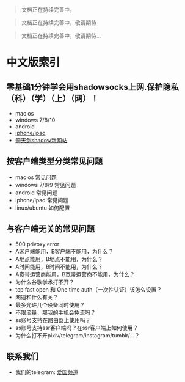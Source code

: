 > 文档正在持续完善中，

> 文档正在持续完善中，敬请期待

> 文档正在持续完善中，敬请期待...

# 中文版索引

## 零基础1分钟学会用shadowsocks上网.保护隐私（科）（学）（上）（网）！
- mac os
- windows 7/8/10
- android
- [iphone/ipad](./ios_usage.md)
- [倚天剑shadow新网站](./倚天剑ss新网站.md)

## 按客户端类型分类常见问题
- mac os 常见问题
- windows 7/8/9 常见问题
- android 常见问题
- iphone/ipad 常见问题
- linux/ubuntu 如何配置

## 与客户端无关的常见问题
- 500 privoxy error
- A客户端能用，B客户端不能用，为什么？
- A地点能用，B地点不能用，为什么？
- A时间能用，B时间不能用，为什么？
- A宽带运营商能用，B宽带运营商不能用，为什么？
- 为什么谷歌学术打不开？
- tcp fast open 和 One time auth（一次性认证）该怎么设置？
- 网速和什么有关？
- 最多允许几个设备同时使用？
- 不限流量，那我的手机会免流吗？
- ss账号支持在路由器上使用吗？
- ss账号支持ssr客户端吗？在ssr客户端上如何使用？
- 为什么打不开pixiv/telegram/instagram/tumblr/...？

## 联系我们
- 我们的telegram: [爱国频道](https://t.me/joinchat/Git7-UIKZN41--c9P_N-GA)
